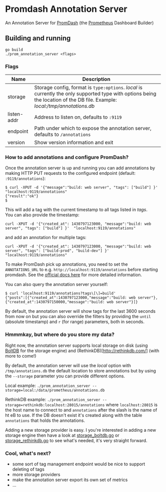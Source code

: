 # Promdash Annotation Server

An Annotation Server for [PromDash](https://github.com/prometheus/promdash) (the [Prometheus](https://github.com/prometheus/prometheus) Dashboard Builder)


## Building and running

    go build
    ./prom_annotation_server <flags>


### Flags

Name               | Description
-------------------|------------
storage            | Storage config, format is `type:options`. *local* is currently the only supported type with options being the location of the DB file. Example: *local:/tmp/annotations.db* 
listen-addr        | Address to listen on, defaults to `:9119`
endpoint           | Path under which to expose the annotation server, defaults to `/annotations`
version            | Show version information and exit


### How to add annotations and configure PromDash?

Once the annotation server is up and running you can add annotations by making HTTP PUT requests to the configured endpoint (default: `:9119/annotations`):
```
$ curl -XPUT -d '{"message":"build: web server", "tags": ["build"] }'  "localhost:9119/annotations"
{"result":"ok"}
$
```

This will add a tag with the current timestamp to all tags listed in *tags*.<br>
You can also provide the timestamp:
```
curl -XPUT -d '{"created_at": 1430797123000, "message":"build: web server", "tags": ["build"] }'  "localhost:9119/annotations"
```
and add an annotation for multiple tags:
```
curl -XPUT -d '{"created_at": 1430797123000, "message":"build: web server", "tags": ["build-prod", "build-dev"] }'  "localhost:9119/annotations"
```

To make PromDash pick up annotations, you need to set the `ANNOTATIONS_URL` to e.g. `http://localhost:9119/annotations` before starting promdash. See the [official docs here](http://prometheus.io/docs/visualization/promdash/#annotations) for more detailed information.


You can also query the annotation server yourself:
```
$ curl 'localhost:9119/annotations?tags\[\]=build'
{"posts":[{"created_at":1430797123000,"message":"build: web server"},{"created_at":1430797150000,"message":"build: web server"}]}
```

By default, the annotation server will show tags for the last 3600 seconds from now on but you can also override the filters by providing the `until` (absolute timestamp) and `r` (for range) parameters, both in seconds.

### Hmmmkay, but where do you store my data?

Right now, the annotation server supports local storage on disk (using [BoltDB](https://github.com/boltdb/bolt) for the storage engine) and (RethinkDB)[http://rethinkdb.com/] (with more to come!)<br>

By default, the annotation server will use the *local* option with `/tmp/annotations.db` the default location to store annotations but by using the `--storage` parameter you can provide different options.<br>
 
Local example:
`./prom_annotation_server --storage=local:/data/prometheus/annotations.db`

RethinkDB example:
`./prom_annotation_server --storage=rethinkdb:localhost:28015/annotations`
where `localhost:28015` is the host name to connect to and `annotations` after the slash is the name of ht eB to use. If the DB doesn't exist it's created along with the table `annotations` that holds the annotations.

Adding a new storage provider is easy. I you're interested in adding a new storage engine then have a look at [storage_boltdb.go](blob/master/storage_boltdb.go) or [storage_rethinkdb.go](blob/master/storage_rethinkdb.go) to see what's needed, it's very straight forward.


### Cool, what's next?

- some sort of tag management endpoint would be nice to support deleting of tags
- more storage providers
- make the annotation server export its own set of metrics
- ...



